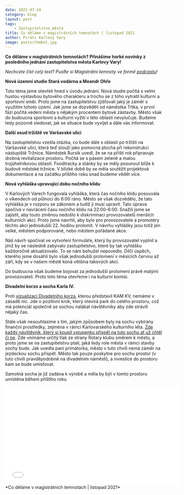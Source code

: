 ```yaml
---
date: 2021-07-24
category: blog
layout: post
tags:
    - Zastupitelstvo_města
title: Co děláme v magistrátních temnotách | listopad 2021
author: Piráti Karlovy Vary
image: posts/thmbnl.jpg
---
```


**Co děláme v magistrátních temnotách? Přinášíme horké novinky z posledního jednání zastupitelstva města Karlovy Vary!**

*Nechcete číst celý text? Pusťte si Magistrátní temnoty ve formě [podcastu](https://anchor.fm/pirati-kvk/episodes/Co-dlme-v-magistrtnch-temnotch--Listopad-2021-e19tbk1)!*

**Nová územní studie Stará vodárna a Meandr Ohře**

Toto téma jsme otevřeli hned v úvodu jednání. Nová studie počítá s velmi hustou výstavbou bytového charakteru a trochu se z toho vytratil kulturní a sportovní směr. Proto jsme na zastupitelstvu zjišťovali jaký je záměr s využitím tohoto území. Jak jsme se dozvěděli od náměstka Trtka, v první fázi počítá vedení města s nějakým procentem bytové zástavby. Město však do budoucna sportovní a kulturní vyžití v této oblasti nevylučuje. Budeme tedy pozorně sledovat, jak se situace bude vyvíjet a dále vás informovat.

  

**Další osud tržiště ve Varšavské ulici**

Na zastupitelstvu vzešla otázka, co bude dále s oblastí po tržišti na Varšavské ulici, která teď slouží jako pomocná plocha při rekonstrukci nástupiště Tržnice. Náměstek Bursík uvedl, že se na příští rok připravuje drobná revitalizace prostoru. Počítá se s pásem zeleně a malou trojúhelníkovou oblastí. Foodtracky a stánky by se měly posunout blíže k budově městské tržnice. V blízké době by se měla soutěžit projektová dokumentace a na začátku příštího roku snad budeme vědět více.

  

**Nová vyhláška upravující dobu nočního klidu**

V Karlových Varech fungovala vyhláška, která čas nočního klidu posouvala o víkendech od půlnoci do 6:00 ráno. Město se však dozvědělo, že tato vyhláška je v rozporu se zákonem a tudíž ji musí upravit. Tato úprava spočívá v navrácení času nočního klidu na 22:00-6:00. Snažili jsme se zajistit, aby touto změnou nedošlo k diskriminaci provozovatelů menších kulturních akcí. Proto jsme navrhli, aby bylo pro provozovatele a promotéry těchto akcí jednodušší 22. hodinu prolomit. V návrhu vyhlášky jsou totiž jen velké, městem podporované, nebo městem pořádané akce.

Náš návrh spočíval ve vytvoření formuláře, který by provozovatel vyplnil a jímž by se následně zabývalo zastupitelstvo, které by tak vyhlášku každoročně aktualizovalo. To se nám bohužel nepovedlo. Dílčí úspěch, kterého jsme dosáhli bylo však jednodušší prolomení v měsících červnu až září, kdy se v našem městě koná většina takových akcí.

Do budoucna však budeme bojovat za jednodušší prolomení právě malými provozovateli. Proto toto téma otevřeme i na kulturní komisi.

  

**Divadelní korzo a socha Karla IV.**

Proti [vizualizaci Divadelního korza](https://www.kamkv.cz/divadelni-korzo), kterou představil KAM KV, nemáme v zásadě nic. Jde o pozitivní krok, který otevírá park do celého prostoru, což má potenciál společně se sochou nalákat návštěvníky aby zde strávili nějaký čas.

Stále však nesouhlasíme s tím, jakým způsobem byly na sochu vybírány finanční prostředky, zejména v rámci Karlovarského kulturního léta. [Zde každý návštěvník, který si koupil vstupenku přispěl na tuto sochu ať už chtěl či ne](https://karlovyvary.pirati.cz/aktuality/kazdy-trochu-stavi-sochu.html). Zde vnímáme určitý tlak ze strany Rotary klubu směrem k městu, a proto jsme se na zastupitelstvu ptali, jaká tedy role města v rámci stavby sochy bude. Jak uvedla paní primátorka, město v tuto chvíli nemá záměr na jezdeckou sochu přispět. Město tak pouze poskytne pro sochu prostor (v tuto chvíli pravděpodobně na divadelním náměstí), a investice do prostoru kam se bude umisťovat.

Samotná socha je již zadána k výrobě a měla by být v tomto prostoru umístěna během příštího roku.

<iframe width="560" height="315" src="[https://www.youtube.com/embed/q5kpYGgBAno](https://www.youtube.com/embed/q5kpYGgBAno)" frameborder="0" allow="accelerometer; autoplay; clipboard-write; encrypted-media; gyroscope; picture-in-picture" allowfullscreen></iframe> *Co děláme v magistrátních temnotách | listopad 2021*
